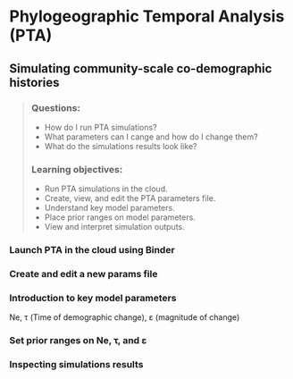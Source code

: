 # Phylogeographic Temporal Analysis (PTA)
## Simulating community-scale co-demographic histories

> ### **Questions:**
>
> - How do I run PTA simulations?
> - What parameters can I cange and how do I change them?
> - What do the simulations results look like?
> 
> ### **Learning objectives:**
>
> - Run PTA simulations in the cloud.
> - Create, view, and edit the PTA parameters file.
> - Understand key model parameters.
> - Place prior ranges on model parameters.
> - View and interpret simulation outputs.

### Launch PTA in the cloud using Binder

### Create and edit a new params file

### Introduction to key model parameters

 Ne, τ (Time of demographic change), ε (magnitude of change)

### Set prior ranges on Ne, τ, and ε


### Inspecting simulations results



